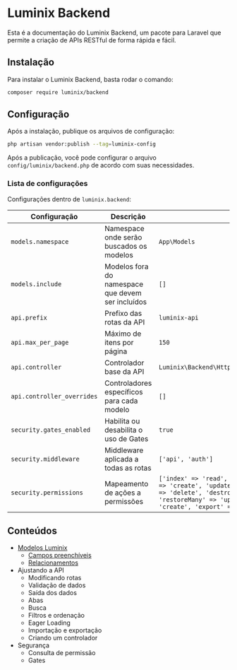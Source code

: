 
# Luminix Backend

Esta é a documentação do Luminix Backend, um pacote para Laravel que permite a criação de APIs RESTful de forma rápida e fácil.

## Instalação

Para instalar o Luminix Backend, basta rodar o comando:

```bash
composer require luminix/backend
```

## Configuração

Após a instalação, publique os arquivos de configuração:

```bash
php artisan vendor:publish --tag=luminix-config
```

Após a publicação, você pode configurar o arquivo `config/luminix/backend.php` de acordo com suas necessidades.

### Lista de configurações

Configurações dentro de `luminix.backend`:

| Configuração | Descrição | Padrão |
| --- | --- | --- |
| `models.namespace` | Namespace onde serão buscados os modelos | `App\Models` |
| `models.include` | Modelos fora do namespace que devem ser incluídos | `[]` |
| `api.prefix` | Prefixo das rotas da API | `luminix-api` |
| `api.max_per_page` | Máximo de itens por página | `150` |
| `api.controller` | Controlador base da API | `Luminix\Backend\Http\Controllers\ApiController` |
| `api.controller_overrides` | Controladores específicos para cada modelo | `[]` |
| `security.gates_enabled` | Habilita ou desabilita o uso de Gates | `true` |
| `security.middleware` | Middleware aplicada a todas as rotas | `['api', 'auth']` |
| `security.permissions` | Mapeamento de ações a permissões | `['index' => 'read', 'show' => 'read', 'store' => 'create', 'update' => 'update', 'destroy' => 'delete', 'destroyMany' => 'delete', 'restoreMany' => 'update', 'import' => 'create', 'export' => 'read']` |

## Conteúdos

 - [Modelos Luminix](./2-Modelos-luminix.md)
   - [Campos preenchíveis](./2-Modelos-luminix.md#Campos-preenchíveis)
   - [Relacionamentos](./2-Modelos-luminix.md#Relacionamentos)
 - Ajustando a API
   - Modificando rotas
   - Validação de dados
   - Saída dos dados
   - Abas
   - Busca
   - Filtros e ordenação
   - Eager Loading
   - Importação e exportação
   - Criando um controlador
 - Segurança
   - Consulta de permissão
   - Gates